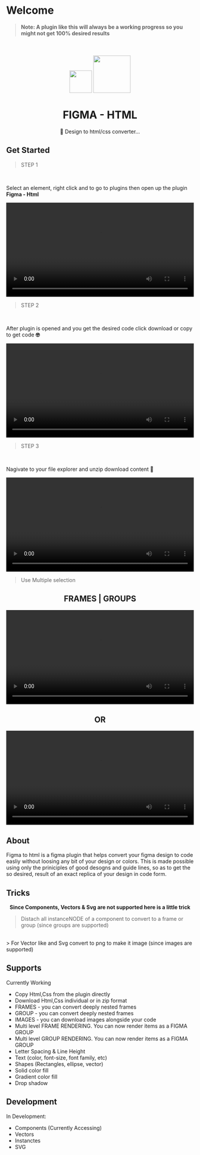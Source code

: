 # Welcome 

>  <b>Note: A plugin like this will always be a working progress so you might not get 100% desired results</b>
<br>



<div align="center">
<img src="../assets/figma.png" width="60">
<img src="../assets/logo.png" width="100" style="margin-top: 20px">


<h1>FIGMA - HTML</h1>


🚀 Design to html/css converter...

</div>

## Get Started

> STEP 1
<br>
<p>Select an element,  right click and to go to plugins then open up the plugin <b>Figma - Html</b>  </p>
<video src="../assets/step1.mov" autoplay="true" width="100%" controls loop></video>

> STEP 2
<br>
<p>After plugin is opened and you get the desired code click download or copy to get code <b> 🤓</b> </p>
<video src="../assets/step2.mov" autoplay="true" width="100%" controls loop></video>

> STEP 3
<br>
<p>Nagivate to your file explorer and unzip download content  <b> 🤔</b> </p>
<video src="../assets/step3.mov" autoplay="true" width="100%" controls loop></video>



> Use Multiple selection

<div align="center">
    <h2>FRAMES | GROUPS</h2>
<video src="../assets/multiple.mov" autoplay="true" width="100%" controls loop></video>
 <h2>OR </h2>
<video src="../assets/frame.mov" autoplay="true" width="100%" controls loop></video>


</div>



## About 

Figma to html is a figma plugin that helps convert your figma design to code easliy without loosing any bit of your design or colors.
This is made possible using only the priniciples of good desogns and guide lines, so as to get the so desired, result of an exact replica of your design in code form.


## Tricks

<div align="center">
    <b>Since Components, Vectors & Svg are not supported here is a little trick </b>


</div>

> Distach all instanceNODE of a component to convert to a frame or group (since groups are supported)
<br>
> For Vector like and Svg convert to png to make it  image (since images are supported)


## Supports


Currently Working
- Copy Html,Css from the plugin directly
- Download Html,Css individual  or in zip format
- FRAMES - you can convert deeply nested frames
- GROUP - you can convert deeply nested frames
- IMAGES - you can download images alongside your code
- Multi level FRAME RENDERING. You can now render items as a FIGMA GROUP
- Multi level GROUP RENDERING. You can now render items as a FIGMA GROUP
- Letter Spacing & Line Height
- Text (color, font-size, font family, etc)
- Shapes (Rectangles, ellipse, vector)
- Solid color fill
- Gradient color fill
- Drop shadow


## Development

In Development:
- Components (Currently Accessing)
- Vectors
- Instanctes
- SVG

